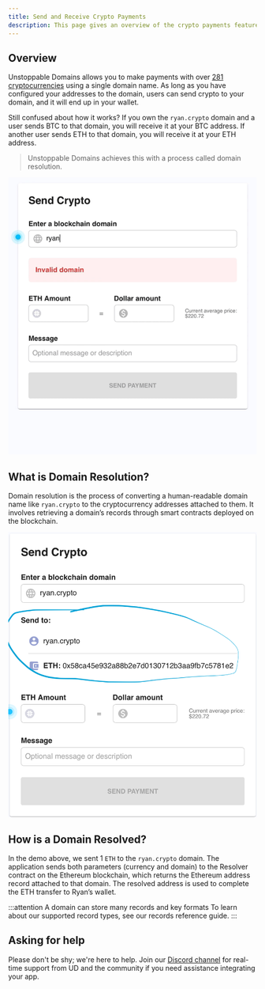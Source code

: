 ```yaml
---
title: Send and Receive Crypto Payments
description: This page gives an overview of the crypto payments feature.
---
```


## Overview

Unstoppable Domains allows you to make payments with over [281 cryptocurrencies](https://support.unstoppabledomains.com/support/solutions/articles/48001185621-what-cryptocurrencies-are-currently-supported-) using a single domain name. As long as you have configured your addresses to the domain, users can send crypto to your domain, and it will end up in your wallet.

Still confused about how it works? If you own the `ryan.crypto` domain and a user sends BTC to that domain, you will receive it at your BTC address. If another user sends ETH to that domain, you will receive it at your ETH address.

> Unstoppable Domains achieves this with a process called domain resolution.

![success payment example](../../images/success-payment-example.gif)

## What is Domain Resolution?

Domain resolution is the process of converting a human-readable domain name like `ryan.crypto` to the cryptocurrency addresses attached to them. It involves retrieving a domain’s records through smart contracts deployed on the blockchain.

![domain resolving example](../../images/best-practices.png)

## How is a Domain Resolved?

In the demo above, we sent 1 `ETH` to the `ryan.crypto` domain. The application sends both parameters (currency and domain) to the Resolver contract on the Ethereum blockchain, which returns the Ethereum address record attached to that domain. The resolved address is used to complete the ETH transfer to Ryan’s wallet.

:::attention A domain can store many records and key formats
To learn about our supported record types, see our records reference guide.
:::

## Asking for help

Please don't be shy; we're here to help. Join our [Discord channel](https://discord.gg/b6ZVxSZ9Hn) for real-time support from UD and the community if you need assistance integrating your app.

